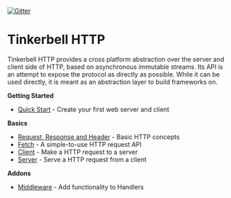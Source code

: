 [![Gitter](https://img.shields.io/gitter/room/nwjs/nw.js.svg?maxAge=2592000)](https://gitter.im/haxetink/public)

# Tinkerbell HTTP

Tinkerbell HTTP provides a cross platform abstraction over the server and client side of HTTP, based on asynchronous immutable streams. Its API is an attempt to expose the protocol as directly as possible. While it can be used directly, it is meant as an abstraction layer to build frameworks on.


**Getting Started**
- [Quick Start](getting-started/quick-start.md) - Create your first web server and client

**Basics**
- [Request, Response and Header](basics/request-response-header.md) - Basic HTTP concepts
- [Fetch](basics/fetch.md) - A simple-to-use HTTP request API
- [Client](basics/client.md) - Make a HTTP request to a server
- [Server](basics/server.md) - Serve a HTTP request from a client

**Addons**
- [Middleware](addons/middleware.md) - Add functionality to Handlers